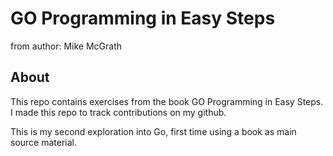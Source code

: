 # GO Programming in Easy Steps
from author: Mike McGrath

## About
This repo contains exercises from the book GO Programming in Easy Steps.
I made this repo to track contributions on my github.

This is my second exploration into Go, first time using a book as main
source material.